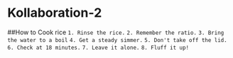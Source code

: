 # Kollaboration-2

##How to Cook rice
`1. Rinse the rice.`
`2. Remember the ratio.`
`3. Bring the water to a boil`
`4. Get a steady simmer.`
`5. Don't take off the lid.`
`6. Check at 18 minutes.`
`7. Leave it alone.`
`8. Fluff it up!`
